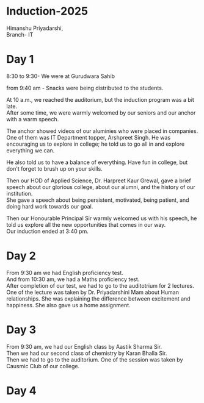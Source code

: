 # Induction-2025
Himanshu Priyadarshi,<br>
Branch- IT
<h1>Day 1</h1>
8:30 to 9:30- We were at Gurudwara Sahib <br>

from 9:40 am - Snacks were being distributed to the students.<br>

At 10 a.m., we reached the auditorium, but the induction program was a bit late. 
<br>
 After some time, we were warmly welcomed by our seniors and our anchor with  a warm speech. <br>

The anchor showed videos of our aluminies who were placed in companies.
One of them was IT Department topper, Arshpreet Singh. 
He was encouraging us to explore in college; he told us to go all in and explore everything we can.

He also told us to have a balance of everything. 
Have fun in college, but don't forget to brush up on your skills.<br>

Then our HOD of Applied Science, Dr. Harpreet Kaur Grewal, gave a brief speech about our glorious college, about our alumni, and the history of our institution.
<br>
She gave a speech about being persistent, motivated, being patient, and doing hard work towards our goal. 
<br>

Then our Honourable Principal Sir warmly welcomed us with his speech, he told us explore all the new opportunities that comes in our way.
<br> 
Our induction ended at 3:40 pm.



<h1>Day 2</h1>
From 9:30 am we had English proficiency test.
<br> And from 10:30 am, we had a Maths proficiency test. <br>
After completion of our test, we had to go to the auditotrium for 2 lectures. 
<br> One of the lecture was taken by Dr. Priyadarshini Mam about Human relationships. 
She was explaining the difference between excitement and happiness. She also gave us a home assignment.

<h1>Day 3</h1>
From 9:30 am, we had our English class by Aastik Sharma Sir.<br>
Then we had our second class of chemistry by Karan Bhalla Sir.<br>
Then we had to go to the auditorium.
One of the session was taken by Causmic Club of our college. 

<h1>Day 4</h1>





 





 

 

